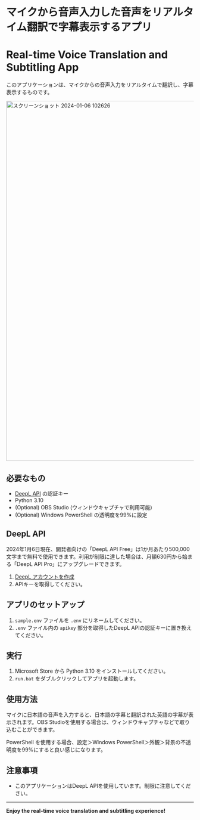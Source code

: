 # マイクから音声入力した音声をリアルタイム翻訳で字幕表示するアプリ
# Real-time Voice Translation and Subtitling App

このアプリケーションは、マイクからの音声入力をリアルタイムで翻訳し、字幕表示するものです。

<img width="966" alt="スクリーンショット 2024-01-06 102626" src="https://github.com/suzunayui/streamer-translation-deepl/assets/148876956/69ac90d3-b464-442d-b663-a9e3464953e4">

## 必要なもの

- [DeepL API](https://www.deepl.com/ja/account/summary) の認証キー
- Python 3.10
- (Optional) OBS Studio (ウィンドウキャプチャで利用可能)
- (Optional) Windows PowerShell の透明度を99%に設定

## DeepL API

2024年1月6日現在、開発者向けの「DeepL API Free」は1か月あたり500,000文字まで無料で使用できます。利用が制限に達した場合は、月額630円から始まる「DeepL API Pro」にアップグレードできます。

1. [DeepL アカウントを作成](https://www.deepl.com/ja/account/summary)
2. APIキーを取得してください。

## アプリのセットアップ

1. `sample.env` ファイルを `.env` にリネームしてください。
2. `.env` ファイル内の `apikey` 部分を取得したDeepL APIの認証キーに置き換えてください。

## 実行

1. Microsoft Store から Python 3.10 をインストールしてください。
2. `run.bat` をダブルクリックしてアプリを起動します。

## 使用方法

マイクに日本語の音声を入力すると、日本語の字幕と翻訳された英語の字幕が表示されます。OBS Studioを使用する場合は、ウィンドウキャプチャなどで取り込むことができます。

PowerShell を使用する場合、設定＞Windows PowerShell＞外観＞背景の不透明度を99%にすると良い感じになります。

## 注意事項

- このアプリケーションはDeepL APIを使用しています。制限に注意してください。

---

**Enjoy the real-time voice translation and subtitling experience!**
